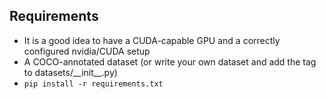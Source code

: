 ## Requirements

* It is a good idea to have a CUDA-capable GPU and a correctly configured nvidia/CUDA setup
* A COCO-annotated dataset (or write your own dataset and add the tag to datasets/\_\_init\_\_.py)
* `pip install -r requirements.txt`
